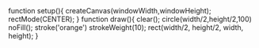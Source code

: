 <i-code layout="visual">
function setup(){
  createCanvas(windowWidth,windowHeight);
  rectMode(CENTER);
}
function draw(){
  clear();
    circle(width/2,height/2,100)
    noFill();
    stroke('orange')
    strokeWeight(10);
    rect(width/2, height/2, width, height);
}
</i-code>
